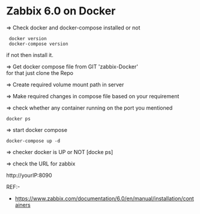 # Zabbix 6.0 on Docker

=> Check docker and docker-compose installed or not
   
     docker version
     docker-compose version

   if not then install it.



=> Get docker compose file from GIT 'zabbix-Docker'   
   for that just clone the Repo



=> Create required volume mount path in server


=> Make required changes in compose file based on your requirement


=> check whether any container running on the port you mentioned
    
    docker ps



=> start docker compose
   
    docker-compose up -d     



=> checker docker is UP or NOT [docke ps]


=>  check the URL for zabbix

http://yourIP:8090



REF:-
* https://www.zabbix.com/documentation/6.0/en/manual/installation/containers
